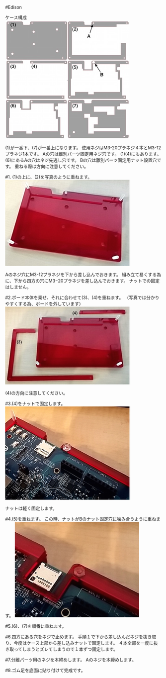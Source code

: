 #Edison

ケース構成<br>
![](../img/1100_case/manual/edsn_00.jpg)

(1)が一番下、(7)が一番上になります。
使用ネジはM3-20プラネジ４本とM3-12プラネジ1本です。
Aの穴は離別パーツ固定用ネジ穴です。
(1)(4)にもあります。
(6)にあるAの穴はネジ先逃し穴です。
Bの穴は離別パーツ固定用ナット設置穴です。
重ねる際は方向に注意してください。

#1.  (1)の上に、(2)を写真のように重ねます。
![](../img/1100_case/manual/edsn_01.jpg)

Aのネジ穴にM3-12プラネジを下から差し込んでおきます。
組み立て易くする為に、下から四方の穴にM3−20プラネジを差し込んでおきます。
ナットでの固定はしません。

#2.ボード本体を乗せ、それに合わせて(3)、(4)を重ねます。
（写真では分かりやすくする為、ボードを外しています）
![](../img/1100_case/manual/edsn_02.jpg)

(4)の方向に注意してください。

#3.(4)をナットで固定します。
![](../img/1100_case/manual/edsn_03.jpg)

ナットは軽く固定します。

#4.(5)を重ねます。
この時、ナットがBのナット固定穴に噛み合うように重ねます。
![](../img/1100_case/manual/edsn_04.jpg)

#5.(6)、(7)を順番に重ねます。

#6.四方にある穴をネジで止めます。
手順１で下から差し込んだネジを抜き取り、今度はケース上部から差し込みナットで固定します。
４本全部を一度に抜き取ってしまうとズレてしまうので１本ずつ固定します。

#7.分離パーツ用のネジを本締めします。
Aのネジを本締めします。

#8.ゴム足を底面に貼り付けて完成です。